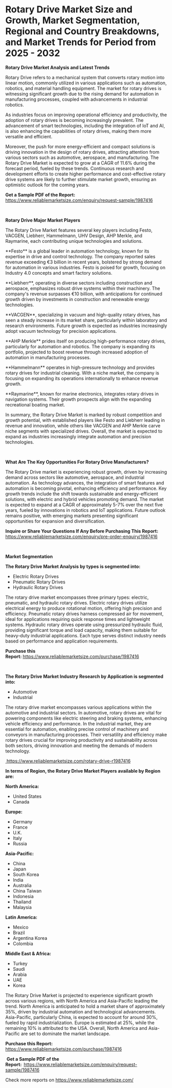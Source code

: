 <p><h1>Rotary Drive Market Size and Growth, Market Segmentation, Regional and Country Breakdowns, and Market Trends for Period from 2025 -  2032</h1></p><p><strong>Rotary Drive Market Analysis and Latest Trends</strong></p>
<p><p>Rotary Drive refers to a mechanical system that converts rotary motion into linear motion, commonly utilized in various applications such as automation, robotics, and material handling equipment. The market for rotary drives is witnessing significant growth due to the rising demand for automation in manufacturing processes, coupled with advancements in industrial robotics. </p><p>As industries focus on improving operational efficiency and productivity, the adoption of rotary drives is becoming increasingly prevalent. The advancement of smart technologies, including the integration of IoT and AI, is also enhancing the capabilities of rotary drives, making them more versatile and efficient. </p><p>Moreover, the push for more energy-efficient and compact solutions is driving innovation in the design of rotary drives, attracting attention from various sectors such as automotive, aerospace, and manufacturing. The Rotary Drive Market is expected to grow at a CAGR of 11.6% during the forecast period, fueled by these trends. Continuous research and development efforts to create higher performance and cost-effective rotary drive systems are likely to further stimulate market growth, ensuring an optimistic outlook for the coming years.</p></p>
<p><strong>Get a Sample PDF of the Report:&nbsp;</strong> <a href="https://www.reliablemarketsize.com/enquiry/request-sample/1987416?utm_campaign=2591&utm_medium=2&utm_source=Github&utm_content=ia&utm_term=20022025&utm_id=rotary-drive">https://www.reliablemarketsize.com/enquiry/request-sample/1987416</a></p>
<p>&nbsp;</p>
<p><strong>Rotary Drive Major Market Players</strong></p>
<p><p>The Rotary Drive Market features several key players including Festo, VACGEN, Liebherr, Hammelmann, UHV Design, AHP Merkle, and Raymarine, each contributing unique technologies and solutions.</p><p>**Festo** is a global leader in automation technology, known for its expertise in drive and control technology. The company reported sales revenue exceeding €3 billion in recent years, bolstered by strong demand for automation in various industries. Festo is poised for growth, focusing on Industry 4.0 concepts and smart factory solutions.</p><p>**Liebherr**, operating in diverse sectors including construction and aerospace, emphasizes robust drive systems within their machinery. The company's revenue surpasses €10 billion, with anticipations for continued growth driven by investments in construction and renewable energy technologies. </p><p>**VACGEN**, specializing in vacuum and high-quality rotary drives, has seen a steady increase in its market share, particularly within laboratory and research environments. Future growth is expected as industries increasingly adopt vacuum technology for precision applications.</p><p>**AHP Merkle** prides itself on producing high-performance rotary drives, particularly for automation and robotics. The company is expanding its portfolio, projected to boost revenue through increased adoption of automation in manufacturing processes.</p><p>**Hammelmann** operates in high-pressure technology and provides rotary drives for industrial cleaning. With a niche market, the company is focusing on expanding its operations internationally to enhance revenue growth. </p><p>**Raymarine**, known for marine electronics, integrates rotary drives in navigation systems. Their growth prospects align with the expanding recreational boating market. </p><p>In summary, the Rotary Drive Market is marked by robust competition and growth potential, with established players like Festo and Liebherr leading in revenue and innovation, while others like VACGEN and AHP Merkle carve niche segments with specialized drives. Overall, the market is expected to expand as industries increasingly integrate automation and precision technologies.</p></p>
<p>&nbsp;</p>
<p><strong>What Are The Key Opportunities For Rotary Drive Manufacturers?</strong></p>
<p><p>The Rotary Drive market is experiencing robust growth, driven by increasing demand across sectors like automotive, aerospace, and industrial automation. As technology advances, the integration of smart features and automation is becoming pivotal, enhancing efficiency and performance. Key growth trends include the shift towards sustainable and energy-efficient solutions, with electric and hybrid vehicles promoting demand. The market is expected to expand at a CAGR of approximately 5-7% over the next five years, fueled by innovations in robotics and IoT applications. Future outlook remains positive, with emerging markets presenting significant opportunities for expansion and diversification.</p></p>
<p><strong>Inquire or Share Your Questions If Any Before Purchasing This Report:</strong> <a href="https://www.reliablemarketsize.com/enquiry/pre-order-enquiry/1987416?utm_campaign=2591&utm_medium=2&utm_source=Github&utm_content=ia&utm_term=20022025&utm_id=rotary-drive">https://www.reliablemarketsize.com/enquiry/pre-order-enquiry/1987416</a></p>
<p>&nbsp;</p>
<p><strong>Market Segmentation</strong></p>
<p><strong>The Rotary Drive Market Analysis by types is segmented into:</strong></p>
<p><ul><li>Electric Rotary Drives</li><li>Pneumatic Rotary Drives</li><li>Hydraulic Rotary Drives</li></ul></p>
<p><p>The rotary drive market encompasses three primary types: electric, pneumatic, and hydraulic rotary drives. Electric rotary drives utilize electrical energy to produce rotational motion, offering high precision and efficiency. Pneumatic rotary drives harness compressed air for movement, ideal for applications requiring quick response times and lightweight systems. Hydraulic rotary drives operate using pressurized hydraulic fluid, providing significant torque and load capacity, making them suitable for heavy-duty industrial applications. Each type serves distinct industry needs based on performance and application requirements.</p></p>
<p><strong>Purchase this Report:&nbsp;</strong><a href="https://www.reliablemarketsize.com/purchase/1987416?utm_campaign=2591&utm_medium=2&utm_source=Github&utm_content=ia&utm_term=20022025&utm_id=rotary-drive">https://www.reliablemarketsize.com/purchase/1987416</a></p>
<p>&nbsp;</p>
<p><strong>The Rotary Drive Market Industry Research by Application is segmented into:</strong></p>
<p><ul><li>Automotive</li><li>Industrial</li></ul></p>
<p><p>The rotary drive market encompasses various applications within the automotive and industrial sectors. In automotive, rotary drives are vital for powering components like electric steering and braking systems, enhancing vehicle efficiency and performance. In the industrial market, they are essential for automation, enabling precise control of machinery and conveyors in manufacturing processes. Their versatility and efficiency make rotary drives crucial for improving productivity and sustainability across both sectors, driving innovation and meeting the demands of modern technology.</p></p>
<p><a href="https://www.reliablemarketsize.com/rotary-drive-r1987416?utm_campaign=2591&utm_medium=2&utm_source=Github&utm_content=ia&utm_term=20022025&utm_id=rotary-drive">&nbsp;https://www.reliablemarketsize.com/rotary-drive-r1987416</a></p>
<p><strong>In terms of Region, the Rotary Drive Market Players available by Region are:</strong></p>
<p>
    <p> <strong> North America: </strong>
        <ul>
            <li>United States</li>
            <li>Canada</li>
        </ul>
        </p> 
    <p> <strong> Europe: </strong>
        <ul>
            <li>Germany</li>
            <li>France</li>
            <li>U.K.</li>
            <li>Italy</li>
            <li>Russia</li>
        </ul>
        </p> 
    <p> <strong> Asia-Pacific: </strong>
        <ul>
            <li>China</li>
            <li>Japan</li>
            <li>South Korea</li>
            <li>India</li>
            <li>Australia</li>
            <li>China Taiwan</li>
            <li>Indonesia</li>
            <li>Thailand</li>
            <li>Malaysia</li>
        </ul>
        </p> 
    <p> <strong> Latin America: </strong>
        <ul>
            <li>Mexico</li>
            <li>Brazil</li>
            <li>Argentina Korea</li>
            <li>Colombia</li>
        </ul>
        </p> 
    <p> <strong> Middle East & Africa: </strong>
        <ul>
            <li>Turkey</li>
            <li>Saudi</li>
            <li>Arabia</li>
            <li>UAE</li>
            <li>Korea</li>
        </ul>
    </p>
    </p>
<p><p>The Rotary Drive Market is projected to experience significant growth across various regions, with North America and Asia-Pacific leading the trend. North America is anticipated to hold a market share of approximately 35%, driven by industrial automation and technological advancements. Asia-Pacific, particularly China, is expected to account for around 30%, fueled by rapid industrialization. Europe is estimated at 25%, while the remaining 10% is attributed to the USA. Overall, North America and Asia-Pacific are set to dominate the market landscape.</p></p>
<p><strong>Purchase this Report: </strong><a href="https://www.reliablemarketsize.com/purchase/1987416?utm_campaign=2591&utm_medium=2&utm_source=Github&utm_content=ia&utm_term=20022025&utm_id=rotary-drive">https://www.reliablemarketsize.com/purchase/1987416</a></p>
<p>&nbsp;<strong>Get a Sample PDF of the Report:&nbsp;&nbsp;</strong><a href="https://www.reliablemarketsize.com/enquiry/request-sample/1987416?utm_campaign=2591&utm_medium=2&utm_source=Github&utm_content=ia&utm_term=20022025&utm_id=rotary-drive">https://www.reliablemarketsize.com/enquiry/request-sample/1987416</a></p>
<p><strong></strong></p>
<p>Check more reports on <a href="https://www.reliablemarketsize.com/?utm_campaign=2591&utm_medium=2&utm_source=Github&utm_content=ia&utm_term=20022025&utm_id=rotary-drive">https://www.reliablemarketsize.com/</a></p>